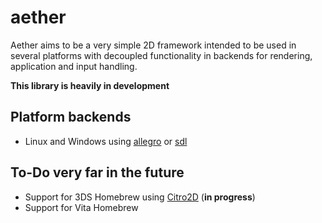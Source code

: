 # aether

Aether aims to be a very simple 2D framework intended to be used in several platforms with decoupled functionality in backends for rendering, application and input handling.

**This library is heavily in development**

## Platform backends

* Linux and Windows using [allegro](https://github.com/liballeg/allegro5) or [sdl](https://github.com/SDL-mirror/SDL)

## To-Do very far in the future

* Support for 3DS Homebrew using [Citro2D](https://github.com/devkitPro/citro2d) (**in progress**)
* Support for Vita Homebrew 

